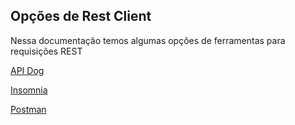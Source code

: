 ## Opções de Rest Client

Nessa documentação temos algumas opções de ferramentas para requisições REST<br>

[API Dog](https://apidog.com/download/)<br>

[Insomnia](https://insomnia.rest/download)<br>

[Postman](https://www.postman.com/downloads/)<br>


